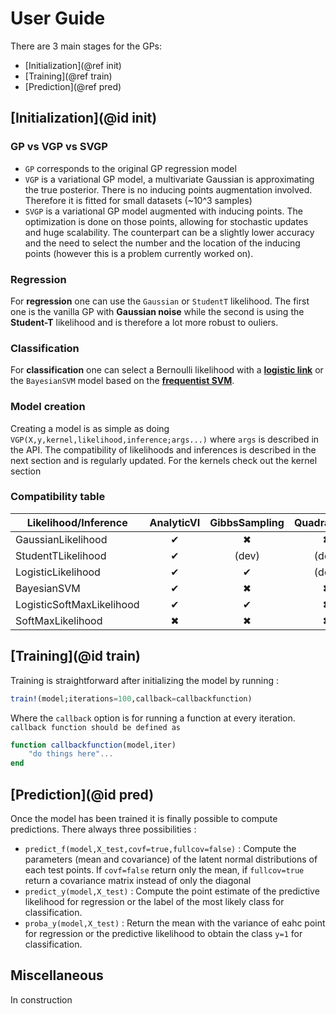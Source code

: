 # User Guide

There are 3 main stages for the GPs:

- [Initialization](@ref init)
- [Training](@ref train)
- [Prediction](@ref pred)

## [Initialization](@id init)

### GP vs VGP vs SVGP

- `GP` corresponds to the original GP regression model
- `VGP` is a variational GP model, a multivariate Gaussian is approximating the true posterior. There is no inducing points augmentation involved. Therefore it is fitted for small datasets (~10^3 samples)
- `SVGP` is a variational GP model augmented with inducing points. The optimization is done on those points, allowing for stochastic updates and huge scalability. The counterpart can be a slightly lower accuracy and the need to select the number and the location of the inducing points (however this is a problem currently worked on).

### Regression

For **regression** one can use the `Gaussian` or `StudentT` likelihood. The first one is the vanilla GP with **Gaussian noise** while the second is using the __Student-T__ likelihood and is therefore a lot more robust to ouliers.

### Classification

For **classification** one can select a Bernoulli likelihood with a [**logistic link**](https://en.wikipedia.org/wiki/Logistic_function) or the `BayesianSVM` model based on the [**frequentist SVM**](https://en.wikipedia.org/wiki/Support_vector_machine#Bayesian_SVM).

### Model creation

Creating a model is as simple as doing `VGP(X,y,kernel,likelihood,inference;args...)` where `args` is described in the API. The compatibility of likelihoods and inferences is described in the next section and is regularly updated. For the kernels check out the kernel section

### Compatibility table

| Likelihood/Inference | AnalyticVI | GibbsSampling | QuadratureVI | MCMCIntegrationVI |
| --- | :-: | :-: | :-: | :-: |
| GaussianLikelihood   | ✔  | ✖  | ✖ | ✖  |
| StudentTLikelihood   | ✔  | (dev)  | (dev) | ✖  |
| LogisticLikelihood   | ✔  | ✔  | (dev) | ✖  |
| BayesianSVM   | ✔  | ✖  | ✖ | ✖  |
| LogisticSoftMaxLikelihood   | ✔  | ✔  | ✖ | (dev)  |
| SoftMaxLikelihood   | ✖  |  ✖  | ✖  | (dev)  |


## [Training](@id train)

Training is straightforward after initializing the model by running :
```julia
train!(model;iterations=100,callback=callbackfunction)
```
Where the `callback` option is for running a function at every iteration. `callback function should be defined as`
```julia
function callbackfunction(model,iter)
    "do things here"...
end
```

## [Prediction](@id pred)

Once the model has been trained it is finally possible to compute predictions. There always three possibilities :

- `predict_f(model,X_test,covf=true,fullcov=false)` : Compute the parameters (mean and covariance) of the latent normal distributions of each test points. If `covf=false` return only the mean, if `fullcov=true` return a covariance matrix instead of only the diagonal
- `predict_y(model,X_test)` : Compute the point estimate of the predictive likelihood for regression or the label of the most likely class for classification.
- `proba_y(model,X_test)` : Return the mean with the variance of eahc point for regression or the predictive likelihood to obtain the class `y=1` for classification.

## Miscellaneous

In construction
<!-- ### Saving/Loading models

Once a model has been trained it is possible to save its state in a file by using  `save_trained_model(filename,model)`, a partial version of the file will be save in `filename`.

It is then possible to reload this file by using `load_trained_model(filename)`. **!!!However note that it will not be possible to train the model further!!!** This function is only meant to do further predictions.

### Pre-made callback functions

There is one (for now) premade function to return a a MVHistory object and callback function for the training of binary classification problems.
The callback will store the ELBO and the variational parameters at every iterations included in iter_points
If X_test and y_test are provided it will also store the test accuracy and the mean and median test loglikelihood -->
